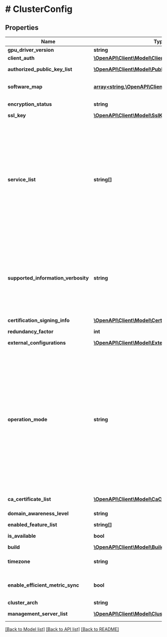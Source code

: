 # # ClusterConfig

## Properties

Name | Type | Description | Notes
------------ | ------------- | ------------- | -------------
**gpu_driver_version** | **string** | GPU driver version. | [optional]
**client_auth** | [**\OpenAPI\Client\Model\ClientAuth**](ClientAuth.md) |  | [optional]
**authorized_public_key_list** | [**\OpenAPI\Client\Model\PublicKey[]**](PublicKey.md) | List of valid ssh keys for the cluster. | [optional]
**software_map** | [**array<string,\OpenAPI\Client\Model\ClusterSoftware>**](ClusterSoftware.md) | Map of software on the cluster with software type as the key. | [optional]
**encryption_status** | **string** | Cluster encryption status. | [optional] [default to 'NOT_SUPPORTED']
**ssl_key** | [**\OpenAPI\Client\Model\SslKey**](SslKey.md) |  | [optional]
**service_list** | **string[]** | Array of enabled cluster services. For example, a cluster can function as both AOS and cloud data gateway. - &#39;AOS&#39;: Regular Prism Element - &#39;PRISM_CENTRAL&#39;: Prism Central - &#39;CLOUD_DATA_GATEWAY&#39;: Cloud backup and DR gateway - &#39;AFS&#39;: Cluster for file server - &#39;WITNESS&#39; : Witness cluster - &#39;XI_PORTAL&#39;: Xi cluster - &#39;ONE_NODE_CLUSTER&#39;: Single node backup cluster - &#39;TWO_NODE_CLUSTER&#39;: Two node cluster | [optional]
**supported_information_verbosity** | **string** | Verbosity level settings for populating support information. - &#39;Nothing&#39;: Send nothing - &#39;Basic&#39;: Send basic information - skip core dump and hypervisor            stats information - &#39;BasicPlusCoreDump&#39;: Send basic and core dump information - &#39;All&#39;: Send all information | [optional] [default to 'BASIC_PLUS_CORE_DUMP']
**certification_signing_info** | [**\OpenAPI\Client\Model\CertificationSigningInfo**](CertificationSigningInfo.md) |  | [optional]
**redundancy_factor** | **int** | Cluster supported redundancy factor. | [optional]
**external_configurations** | [**\OpenAPI\Client\Model\ExternalConfigurations**](ExternalConfigurations.md) |  | [optional]
**operation_mode** | **string** | Cluster operation mode. - &#39;NORMAL&#39;: Cluster is operating normally. - &#39;READ_ONLY&#39;: Cluster is operating in read only mode. - &#39;STAND_ALONE&#39;: Only one node is operational in the cluster. This is                  valid only for single node or two node clusters. - &#39;SWITCH_TO_TWO_NODE&#39;: Cluster is moving from single node to two node                         cluster. - &#39;OVERRIDE&#39;: Valid only for single node cluster. If the user wants to               run vms on a single node cluster in read only mode, he               can set the cluster peration mode to override. Writes               will be allowed in override mode. | [optional]
**ca_certificate_list** | [**\OpenAPI\Client\Model\CaCert[]**](CaCert.md) | List of cluster trusted CA certificates. | [optional] [readonly]
**domain_awareness_level** | **string** | Domain awareness supported on cluster. | [optional] [default to 'NODE']
**enabled_feature_list** | **string[]** | Array of enabled features. | [optional]
**is_available** | **bool** | Indicates if cluster is available to contact. | [optional] [readonly]
**build** | [**\OpenAPI\Client\Model\BuildInfo**](BuildInfo.md) |  | [optional]
**timezone** | **string** | Zone name used in value of TZ environment variable. | [optional]
**enable_efficient_metric_sync** | **bool** | Indicates if downsampling of metrics syncing between PE and PC is enabled or not. | [optional]
**cluster_arch** | **string** | Cluster architecture. | [optional] [readonly]
**management_server_list** | [**\OpenAPI\Client\Model\ClusterManagementServer[]**](ClusterManagementServer.md) | List of cluster management servers. | [optional] [readonly]

[[Back to Model list]](../../README.md#models) [[Back to API list]](../../README.md#endpoints) [[Back to README]](../../README.md)

